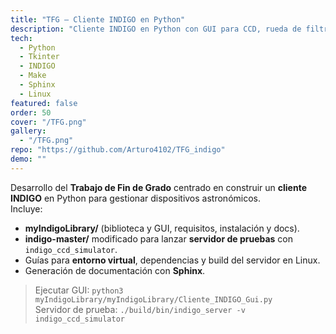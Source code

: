 ```yaml
---
title: "TFG — Cliente INDIGO en Python"
description: "Cliente INDIGO en Python con GUI para CCD, rueda de filtros y enfocador; servidor local para pruebas y documentación técnica con Sphinx."
tech:
  - Python
  - Tkinter
  - INDIGO
  - Make
  - Sphinx
  - Linux
featured: false
order: 50
cover: "/TFG.png"
gallery:
  - "/TFG.png"
repo: "https://github.com/Arturo4102/TFG_indigo"
demo: ""
---
```

Desarrollo del **Trabajo de Fin de Grado** centrado en construir un **cliente INDIGO** en Python para gestionar dispositivos astronómicos.  
Incluye:

- **myIndigoLibrary/** (biblioteca y GUI, requisitos, instalación y docs).
- **indigo-master/** modificado para lanzar **servidor de pruebas** con `indigo_ccd_simulator`.
- Guías para **entorno virtual**, dependencias y build del servidor en Linux.
- Generación de documentación con **Sphinx**.

> Ejecutar GUI: `python3 myIndigoLibrary/myIndigoLibrary/Cliente_INDIGO_Gui.py`  
> Servidor de prueba: `./build/bin/indigo_server -v indigo_ccd_simulator`
